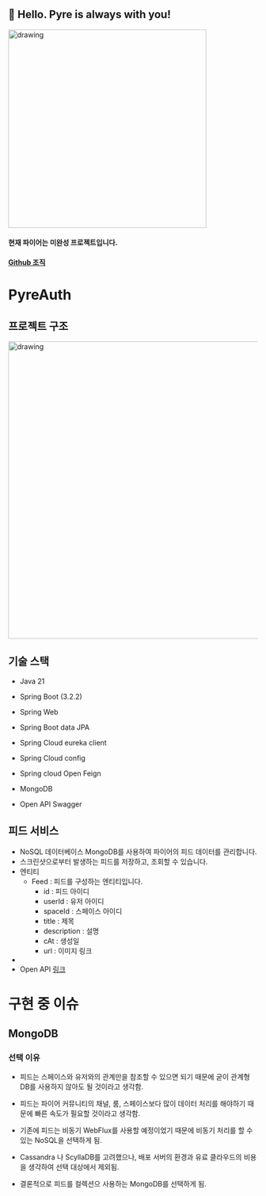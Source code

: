 ## 🙌 Hello. Pyre is always with you!
<img src="https://cdn.discordapp.com/attachments/1214849763745202176/1214850895133679616/pyre.png?ex=65fa9d10&is=65e82810&hm=0824d809c6b9297212831b1bcac723e24bf93b2199ffbcb665e84092034a133d&" alt="drawing" width="400"/>

#### 현재 파이어는 미완성 프로젝트입니다.
#### [Github 조직](https://github.com/Pyre-org)

# PyreAuth
## 프로젝트 구조
<img src="https://cdn.discordapp.com/attachments/393025698907947009/1219266100458557560/image.png?ex=660aad0b&is=65f8380b&hm=4a0773af343c231c8bdcb056a249e9b40fec0d1c0d6648d22e8cd0c14830f076&" alt="drawing" width="600"/>

## 기술 스택
- Java 21
- Spring Boot (3.2.2)
- Spring Web
- Spring Boot data JPA

- Spring Cloud eureka client
- Spring Cloud config
- Spring cloud Open Feign

- MongoDB

- Open API Swagger
  
## 피드 서비스
- NoSQL 데이터베이스 MongoDB를 사용하여 파이어의 피드 데이터를 관리합니다.
- 스크린샷으로부터 발생하는 피드를 저장하고, 조회할 수 있습니다.
- 엔티티
  - Feed : 피드를 구성하는 엔티티입니다.
    - id : 피드 아이디
    - userId : 유저 아이디
    - spaceId : 스페이스 아이디
    - title : 제목
    - description : 설명
    - cAt : 생성일
    - url : 이미지 링크
- 
- Open API [링크](https://apis.pyre.live/feed/swagger-ui/index.html)

# 구현 중 이슈
## MongoDB
### 선택 이유
- 피드는 스페이스와 유저와의 관계만을 참조할 수 있으면 되기 때문에 굳이 관계형 DB를 사용하지 않아도 될 것이라고 생각함.
- 피드는 파이어 커뮤니티의 채널, 룸, 스페이스보다 많이 데이터 처리를 해야하기 때문에 빠른 속도가 필요할 것이라고 생각함.
- 기존에 피드는 비동기 WebFlux를 사용할 예정이었기 때문에 비동기 처리를 할 수 있는 NoSQL을 선택하게 됨.

- Cassandra 나 ScyllaDB를 고려했으나, 배포 서버의 환경과 유료 클라우드의 비용을 생각하여 선택 대상에서 제외됨.
- 결론적으로 피드를 컬렉션으 사용하는 MongoDB를 선택하게 됨.
